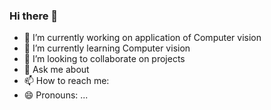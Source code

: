 ### Hi there 👋
- 🔭 I’m currently working on application of Computer vision
- 🌱 I’m currently learning Computer vision
- 👯 I’m looking to collaborate on projects
- 💬 Ask me about 
- 📫 How to reach me: 
- 😄 Pronouns: ...


<!--
**sachin11226/sachin11226** is a ✨ _special_ ✨ repository because its `README.md` (this file) appears on your GitHub profile.

Here are some ideas to get you started:

- ⚡ Fun fact: ...
-->
